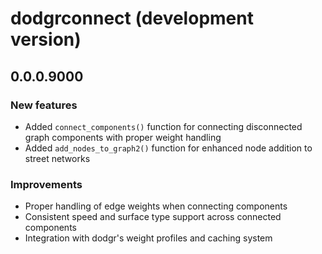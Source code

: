 # dodgrconnect (development version)

## 0.0.0.9000

### New features
* Added `connect_components()` function for connecting disconnected graph components with proper weight handling
* Added `add_nodes_to_graph2()` function for enhanced node addition to street networks

### Improvements
* Proper handling of edge weights when connecting components
* Consistent speed and surface type support across connected components
* Integration with dodgr's weight profiles and caching system
